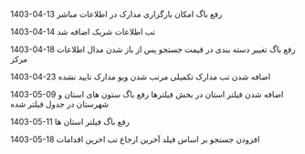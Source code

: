 1403-04-13
رفع باگ امکان بارگزاری مدارک در اطلاعات مباشر

1403-04-14
تب اطلاعات شریک اضافه شد

1403-04-18
رفع باگ تغییر دسته بندی در قیمت جستجو پس از باز شدن مدال اطلاعات مرکز

1403-04-23
اضافه شدن تب مدارک تکمیلی 
مرتب شدن ویو مدارک تایید نشده 

1403-05-09
اضافه شدن فیلتر استان در بخش فیلترها
رفع باگ ستون های استان و شهرستان در جدول فیلتر شده

1403-05-11
رفع باگ فیلتر استان ها 

1403-05-18
افزودن جستجو بر اساس فیلد آخرین ارجاع
تب اخرین اقدامات